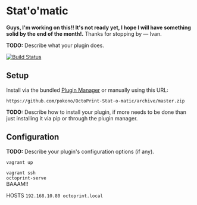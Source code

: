 # Stat'o'matic

**Guys, I'm working on this!! It's not ready yet, I hope I will have something solid by the end of the month!.**
Thanks for stopping by — Ivan.

**TODO:** Describe what your plugin does.

[![Build Status](https://badge.buildkite.com/cb272b15c54e152682f65c8541cc00496361a74793dd8587b2.svg)](https://buildkite.com/pokono/statomatic-tests)

## Setup

Install via the bundled [Plugin Manager](https://github.com/foosel/OctoPrint/wiki/Plugin:-Plugin-Manager)
or manually using this URL:

    https://github.com/pokono/OctoPrint-Stat-o-matic/archive/master.zip

**TODO:** Describe how to install your plugin, if more needs to be done than just installing it via pip or through
the plugin manager.

## Configuration

**TODO:** Describe your plugin's configuration options (if any).



`vagrant up`

`vagrant ssh`  
`octoprint-serve`  
BAAAM!!

HOSTS
`192.168.10.80 octoprint.local`
